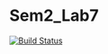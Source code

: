 # Sem2_Lab7

[![Build Status](https://travis-ci.org/DavidTsyg/Sem2_Lab7.svg?branch=master)](https://travis-ci.org/DavidTsyg/Sem2_Lab7)


